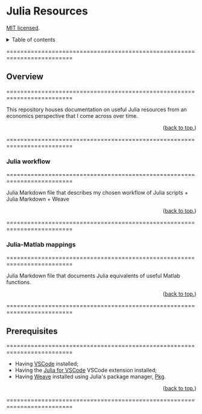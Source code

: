 # Julia Resources

[MIT licensed](https://github.com/PaulTran47/julia-resources/blob/main/LICENCE.md).

<details>
  <summary>Table of contents</summary>
  <ul>
    <li>
      <a href="#overview">Overview</a>
      <ol>
        <li><a href="#julia-workflow">Julia workflow</a></li>
        <li><a href="#julia-matlab-mappings">Julia-Matlab mappings</a></li>
      </ol>
    </li>
    <li><a href="#prerequisites">Prerequisites</a></li>
  </ul>
</details>

=========================================================================

## Overview
=========================================================================

This repository houses documentation on useful Julia resources from an economics perspective that I come across over time.

<p align="right">
  (<a href="#julia-resources">back to top.</a>)
</p>

=========================================================================

### Julia workflow
=========================================================================

Julia Markdown file that describes my chosen workflow of Julia scripts + Julia Markdown + Weave

<p align="right">
  (<a href="#julia-resources">back to top.</a>)
</p>

=========================================================================

### Julia-Matlab mappings
=========================================================================

Julia Markdown file that documents Julia equivalents of useful Matlab functions.

<p align="right">
  (<a href="#julia-resources">back to top.</a>)
</p>

=========================================================================

## Prerequisites
=========================================================================
* Having [VSCode](https://code.visualstudio.com/) installed;
* Having the [Julia for VSCode](https://www.julia-vscode.org/) VSCode extension installed;
* Having [Weave](https://github.com/JunoLab/Weave.jl) installed using Julia's package manager, [Pkg](https://github.com/JuliaLang/Pkg.jl).

<p align="right">
  (<a href="#julia-resources">back to top.</a>)
</p>

=========================================================================